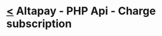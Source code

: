 [<](../index.md) Altapay - PHP Api - Charge subscription
=====================================================
